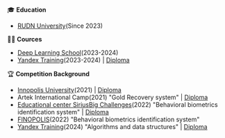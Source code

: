🎓 **Education**
- [RUDN University](https://www.rudn.ru/)(Since 2023)

👨‍🏫 **Cources**  
- [Deep Learning School](https://dls.samcs.ru/)(2023-2024)
- [Yandex Training](https://yandex.ru/yaintern/training/algorithm-training)(2023-2024) | [Diploma]()


🏆 **Competition Background**  
- [Innopolis University](https://innopolis.university/?ysclid=mh814ibywx972086197)(2021) | [Diploma]()
- Artek International Camp(2021) "Gold Recovery system" | [Diploma]()
- [Educational center Sirius](https://sochisirius.ru/)[Big Challenges](https://bigchallenges.ru/biometry)(2022) "Behavioral biometrics identification system" | [Diploma]()
- [FINOPOLIS](https://finopolis.ru/)(2022) "Behavioral biometrics identification system"
- [Yandex Training](https://yandex.ru/yaintern/training/algorithm-training)(2024) "Algorithms and data structures" | [Diploma]()



<!--
**gaus2005eulerovich/gaus2005eulerovich** is a ✨ _special_ ✨ repository because its `README.md` (this file) appears on your GitHub profile.

Here are some ideas to get you started:

- 🔭 I’m currently working on ...
- 🌱 I’m currently learning ...
- 👯 I’m looking to collaborate on ...
- 🤔 I’m looking for help with ...
- 💬 Ask me about ...
- 📫 How to reach me: ...
- 😄 Pronouns: ...
- ⚡ Fun fact: ...
-->
